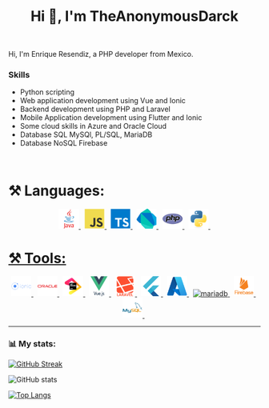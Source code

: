 <h1 align="center">Hi 👋, I'm TheAnonymousDarck</h1>
<br />

Hi, I'm Enrique Resendiz, a PHP developer from Mexico.

### Skills
- Python scripting
- Web application development using Vue and Ionic
- Backend development using PHP and Laravel
- Mobile Application development using Flutter and Ionic
- Some cloud skills in Azure and Oracle Cloud
- Database SQL MySQl, PL/SQL, MariaDB
- Database NoSQL Firebase

<br/>


# ⚒️ Languages:

<div align="center"> 
  <div> 
    <a href="https://www.java.com/es/" target="_blank" rel="noreferrer"> <img src="https://raw.githubusercontent.com/devicons/devicon/master/icons/java/java-original-wordmark.svg" alt="java" width="40" height="40"/> </a> &nbsp;
    <a href="https://developer.mozilla.org/es/docs/Web/JavaScript" target="_blank" rel="noreferrer"> <img src="https://raw.githubusercontent.com/devicons/devicon/master/icons/javascript/javascript-original.svg" alt="javascript" width="40" height="40"/> </a> &nbsp;
    <a href="https://www.typescriptlang.org/" target="_blank" rel="noreferrer"> <img src="https://raw.githubusercontent.com/devicons/devicon/master/icons/typescript/typescript-original.svg" alt="Typescript" width="40" height="40"/> </a> &nbsp;
    <a href="https://dart.dev/" target="_blank" rel="noreferrer"> <img src="https://raw.githubusercontent.com/devicons/devicon/master/icons/dart/dart-original.svg" alt="dart" width="40" height="40"/> </a> &nbsp;
   <a href="https://www.php.net" target="_blank" rel="noreferrer"> <img src="https://raw.githubusercontent.com/devicons/devicon/master/icons/php/php-original.svg" alt="php" width="40" height="40"/> </a>&nbsp;
    <a href="https://www.python.org" target="_blank" rel="noreferrer"> <img src="https://raw.githubusercontent.com/devicons/devicon/master/icons/python/python-original.svg" alt="python" width="40" height="40"/>&nbsp;
  </div>
</div>

# ⚒️ Tools:

<div align="center"> 
  <div> 
    <!-- <a href="https://getbootstrap.com" target="_blank" rel="noreferrer"> <img src="https://raw.githubusercontent.com/devicons/devicon/master/icons/bootstrap/bootstrap-plain-wordmark.svg" alt="bootstrap" width="40" height="40"/> </a> &nbsp; -->
    <a href="https://flutter.dev/" target="_blank" rel="noreferrer"> <img src="https://raw.githubusercontent.com/devicons/devicon/master/icons/ionic/ionic-original-wordmark.svg" alt="flutter" width="40" height="40"/> </a> &nbsp;
    <a href="https://www.oracle.com/" target="_blank" rel="noreferrer"> <img src="https://raw.githubusercontent.com/devicons/devicon/master/icons/oracle/oracle-original.svg" alt="Oracle" width="40" height="40"/> </a> &nbsp;
    <a href="https://www.jetbrains.com/idea/" target="_blank" rel="noreferrer"> <img src="https://raw.githubusercontent.com/devicons/devicon/master/icons/jetbrains/jetbrains-original.svg" alt="jetbrains" width="40" height="40"/> </a> &nbsp;
    <a href="https://vuejs.org/" target="_blank" rel="noreferrer"> <img src="https://raw.githubusercontent.com/devicons/devicon/master/icons/vuejs/vuejs-original-wordmark.svg" alt="vuejs" width="40" height="40"/> </a>&nbsp;
    <a href="https://laravel.com/" target="_blank" rel="noreferrer"> <img src="https://raw.githubusercontent.com/devicons/devicon/master/icons/laravel/laravel-plain-wordmark.svg" alt="laravel" width="40" height="40"/> </a>&nbsp;
    <a href="https://flutter.dev/" target="_blank" rel="noreferrer"> <img src="https://raw.githubusercontent.com/devicons/devicon/master/icons/flutter/flutter-original.svg" alt="flutter" width="40" height="40"/> </a> &nbsp;
    <a href="https://azure.microsoft.com/es-mx/" target="_blank" rel="noreferrer"> <img src="https://raw.githubusercontent.com/devicons/devicon/master/icons/azure/azure-original.svg" alt="azure" width="40" height="40"/> </a> &nbsp;
    <a href="https://mariadb.org/" target="_blank" rel="noreferrer"> <img src="https://www.vectorlogo.zone/logos/mariadb/mariadb-icon.svg" alt="mariadb" width="40" height="40"/> </a>&nbsp;
    <a href="https://firebase.google.com/" target="_blank" rel="noreferrer"> <img src="https://raw.githubusercontent.com/devicons/devicon/master/icons/firebase/firebase-plain-wordmark.svg" alt="mongodb" width="40" height="40"/> </a>&nbsp;
    <a href="https://www.mysql.com/" target="_blank" rel="noreferrer"> <img src="https://raw.githubusercontent.com/devicons/devicon/master/icons/mysql/mysql-original-wordmark.svg" alt="mysql" width="40" height="40"/> </a>&nbsp;
  </div>
</div>

---

### 📊  My stats:


[![GitHub Streak](http://github-readme-streak-stats.herokuapp.com?user=TheAnonymousDarck&theme=tokyonight_duo&hide_border=true&locale=es&date_format=M%20j%5B%2C%20Y%5D)](https://git.io/streak-stats)

![GitHub stats](https://github-readme-stats.vercel.app/api?username=TheAnonymousDarck&theme=tokyonight&show_icons=true&hide_border=true&locale=es)

<!-- Compact -->
[![Top Langs](https://github-readme-stats.vercel.app/api/top-langs/?username=TheAnonymousDarck&theme=tokyonight&layout=compact&hide_border=true&locale=es)](https://github.com/anuraghazra/github-readme-stats)

<!-- Completa -->
<!-- [![Top Langs](https://github-readme-stats.vercel.app/api/top-langs/?username=TheAnonymousDarck&theme=tokyonight&hide_border=true&locale=es&langs_count=5)](https://github.com/anuraghazra/github-readme-stats) -->

